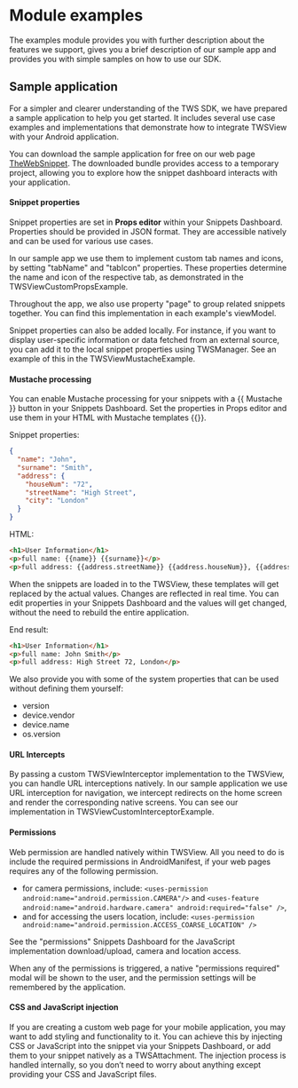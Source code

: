 # Module examples

The examples module provides you with further description about the features we support, gives you a brief description of our 
sample app and provides you with simple samples on how to use our SDK.

## Sample application

For a simpler and clearer understanding of the TWS SDK, we have prepared a sample application to help you get started.
It includes several use case examples and implementations that demonstrate how to integrate TWSView with your Android application.

You can download the sample application for free on our web page <a href="https://thewebsnippet.dev/">TheWebSnippet</a>.
The downloaded bundle provides access to a temporary project, allowing you to explore how the snippet
dashboard interacts with your application.

#### Snippet properties

Snippet properties are set in __Props editor__ within your Snippets Dashboard. Properties should be provided in JSON format.
They are accessible natively and can be used for various use cases.

In our sample app we use them to implement custom tab names and icons, by setting "tabName" and "tabIcon" properties.
These properties determine the name and icon of the respective tab, as demonstrated in the TWSViewCustomPropsExample.

Throughout the app, we also use property "page" to group related snippets together.
You can find this implementation in each example's viewModel.

Snippet properties can also be added locally. For instance, if you want to display user-specific information or data fetched from
an external source,
you can add it to the local snippet properties using TWSManager. See an example of this in the TWSViewMustacheExample.

#### Mustache processing

You can enable Mustache processing for your snippets with a {{ Mustache }} button in your Snippets Dashboard.
Set the properties in Props editor and use them in your HTML with Mustache templates {{}}.

Snippet properties:

```json
{
  "name": "John",
  "surname": "Smith",
  "address": {
    "houseNum": "72",
    "streetName": "High Street",
    "city": "London"
  }
}
```

HTML:

```html
<h1>User Information</h1>
<p>full name: {{name}} {{surname}}</p>
<p>full address: {{address.streetName}} {{address.houseNum}}, {{address.city}}</p>

```

When the snippets are loaded in to the TWSView, these templates will get replaced by the actual values.
Changes are reflected in real time. You can edit properties in your Snippets Dashboard and the values will get changed,
without the need to rebuild the entire application.

End result:

```html
<h1>User Information</h1>
<p>full name: John Smith</p>
<p>full address: High Street 72, London</p>
```

We also provide you with some of the system properties that can be used without defining them yourself:

- version
- device.vendor
- device.name
- os.version

#### URL Intercepts

By passing a custom TWSViewInterceptor implementation to the TWSView, you can handle URL interceptions natively. In our sample
application we use URL interception for navigation, we intercept redirects on the home screen and render the corresponding native
screens. You can see our implementation in TWSViewCustomInterceptorExample.

#### Permissions

Web permission are handled natively within TWSView. All you need to do is include the required permissions in AndroidManifest,
if your web pages requires any of the following permission.

- for camera permissions, include: `<uses-permission android:name="android.permission.CAMERA"/>` and
  `<uses-feature android:name="android.hardware.camera" android:required="false" />`,
- and for accessing the users location, include: `<uses-permission android:name="android.permission.ACCESS_COARSE_LOCATION" />`

See the "permissions" Snippets Dashboard for the JavaScript implementation download/upload, camera and location access.

When any of the permissions is triggered, a native "permissions required" modal will be shown to the user, and the permission
settings will be remembered by the application.

#### CSS and JavaScript injection

If you are creating a custom web page for your mobile application, you may want to add styling and functionality to it.
You can achieve this by injecting CSS or JavaScript into the snippet via your Snippets Dashboard, or add them to your snippet
natively as a TWSAttachment.
The injection process is handled internally, so you don’t need to worry about anything except providing your CSS and JavaScript
files.